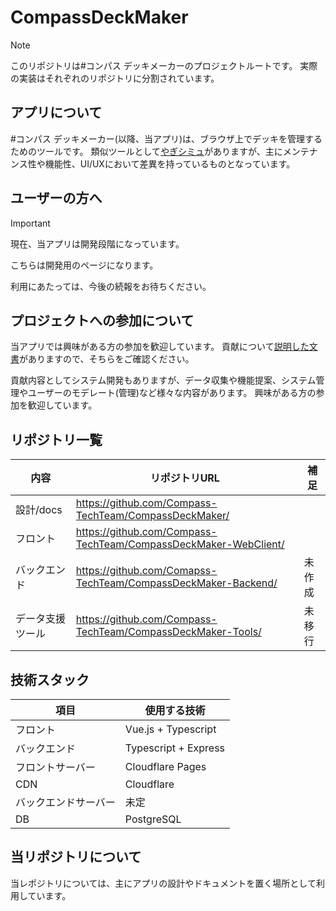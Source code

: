 # CompassDeckMaker
> [!NOTE]
> このリポジトリは#コンパス デッキメーカーのプロジェクトルートです。
> 実際の実装はそれぞれのリポジトリに分割されています。

## アプリについて
#コンパス デッキメーカー(以降、当アプリ)は、ブラウザ上でデッキを管理するためのツールです。
類似ツールとして[やぎシミュ](http://yagitools.html.xdomain.jp/compas-deck/)がありますが、主にメンテナンス性や機能性、UI/UXにおいて差異を持っているものとなっています。

## ユーザーの方へ
> [!IMPORTANT]
> 現在、当アプリは開発段階になっています。

こちらは開発用のページになります。

利用にあたっては、今後の続報をお待ちください。

## プロジェクトへの参加について
当アプリでは興味がある方の参加を歓迎しています。
貢献について[説明した文書](CONTRIBUTING.md)がありますので、そちらをご確認ください。

貢献内容としてシステム開発もありますが、データ収集や機能提案、システム管理やユーザーのモデレート(管理)など様々な内容があります。
興味がある方の参加を歓迎しています。


## リポジトリ一覧
| 内容 | リポジトリURL | 補足 |
| --- | --- | --- |
| 設計/docs | https://github.com/Compass-TechTeam/CompassDeckMaker/ |  |
| フロント | https://github.com/Compass-TechTeam/CompassDeckMaker-WebClient/ |  |
| バックエンド | https://github.com/Comapss-TechTeam/CompassDeckMaker-Backend/ | 未作成 |
| データ支援ツール | https://github.com/Compass-TechTeam/CompassDeckMaker-Tools/ | 未移行 |

## 技術スタック
| 項目 | 使用する技術 |
| --- | --- |
| フロント | Vue.js + Typescript |
| バックエンド | Typescript + Express |
| フロントサーバー | Cloudflare Pages | 
| CDN | Cloudflare | 
| バックエンドサーバー | 未定 |
| DB | PostgreSQL |

## 当リポジトリについて
当レポジトリについては、主にアプリの設計やドキュメントを置く場所として利用しています。
